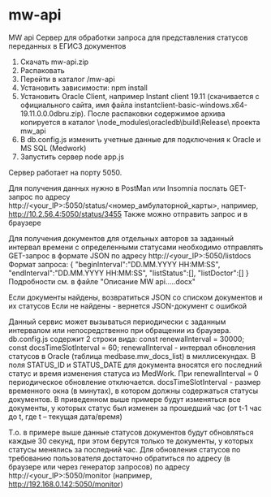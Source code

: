 # mw-api
MW api
Сервер для обработки запроса для представления статусов переданных в ЕГИСЗ документов

1. Скачать mw-api.zip
2. Распаковать
3. Перейти в каталог /mw-api
4. Установить зависимости: npm install
5. Установить Oracle Client, например Instant client 19.11 (скачивается с официального сайта,
   имя файла instantclient-basic-windows.x64-19.11.0.0.0dbru.zip). После распаковки содержимое
   архива копируется в каталог \node_modules\oracledb\build\Release\ проекта mw_api
7. В db.config.js изменить учетные данные для подключения к Oracle и MS SQL (Medwork)
8. Запустить сервер
   node app.js

Сервер работает на порту 5050.

Для получения данных нужно в PostMan или Insomnia послать GET-запрос по адресу
http://<your_IP>:5050/status/<номер_амбулаторной_карты>, например, http://10.2.56.4:5050/status/3455
Также можно отправить запрос и в браузере

Для получения документов для отдельных авторов за заданный интервал времени с определенными статусами
необходимо отправлять GET-запрос в формате JSON по адресу http://<your_IP>:5050/listdocs
Формат запроса:
{
        "beginInterval":"DD.MM.YYYY HH:MM:SS",
        "endInterval":"DD.MM.YYYY HH:MM:SS",
        "listStatus":[],
        "listDoctor":[]
 }
 Подробности см. в файле "Описание MW api.....docx"

Если документы найдены, возвратиться JSON со списком документов и их статусов
Если не найдены - вернется JSON-документ с ошибкой

Данный сервис может вызываться периодически с заданным интервалом или непосредственно при обращении из браузера.
db.config.js содержит 2 строки вида:
   const renewalInterval = 30000;   
   const docsTimeSlotInterval = 60; 
renewalInterval - интервал обновления статусов в Oracle  (таблица medbase.mw_docs_list) в миллисекундах. В поля STATUS_ID и STATUS_DATE для документа вносятся его последний статус и время изменения статуса из MedWork. При renewalInterval = 0 периодическое обновление отключается.
docsTimeSlotInterval  - размер временного окна (в минутах), в котором должны содержаться статусы документов. В приведенном выше примере будут изменяться все документы, у которых статус был изменен за прошедший час (от t-1 час до t, где t – текущая дата/время)

Т.о. в примере выше данные статусов документов будут обновляться каждые 30 секунд, при этом берутся только те документы, у которых статусы менялись за последний час.
Для обновления статусов по требованию пользователя достаточно обратиться по адресу (в браузере или через генератор запросов) по адресу http://<your_IP>:5050/monitor
(например, http://192.168.0.142:5050/monitor) 
